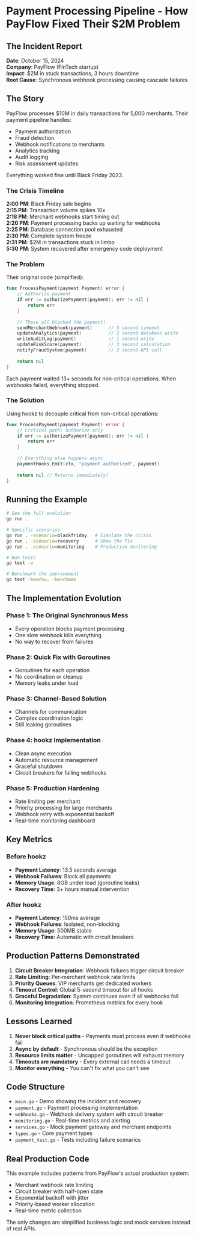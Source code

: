 # Payment Processing Pipeline - How PayFlow Fixed Their $2M Problem

## The Incident Report

**Date**: October 15, 2024  
**Company**: PayFlow (FinTech startup)  
**Impact**: $2M in stuck transactions, 3 hours downtime  
**Root Cause**: Synchronous webhook processing causing cascade failures

## The Story

PayFlow processes $10M in daily transactions for 5,000 merchants. Their payment pipeline handles:
- Payment authorization
- Fraud detection  
- Webhook notifications to merchants
- Analytics tracking
- Audit logging
- Risk assessment updates

Everything worked fine until Black Friday 2023.

### The Crisis Timeline

**2:00 PM**: Black Friday sale begins  
**2:15 PM**: Transaction volume spikes 10x  
**2:18 PM**: Merchant webhooks start timing out  
**2:20 PM**: Payment processing backs up waiting for webhooks  
**2:25 PM**: Database connection pool exhausted  
**2:30 PM**: Complete system freeze  
**2:31 PM**: $2M in transactions stuck in limbo  
**5:30 PM**: System recovered after emergency code deployment  

### The Problem

Their original code (simplified):

```go
func ProcessPayment(payment Payment) error {
    // Authorize payment
    if err := authorizePayment(payment); err != nil {
        return err
    }
    
    // These all blocked the payment!
    sendMerchantWebhook(payment)      // 5 second timeout
    updateAnalytics(payment)          // 2 second database write
    writeAuditLog(payment)            // 1 second write
    updateRiskScore(payment)          // 3 second calculation
    notifyFraudSystem(payment)        // 2 second API call
    
    return nil
}
```

Each payment waited 13+ seconds for non-critical operations. When webhooks failed, everything stopped.

### The Solution

Using hookz to decouple critical from non-critical operations:

```go
func ProcessPayment(payment Payment) error {
    // Critical path: authorize only
    if err := authorizePayment(payment); err != nil {
        return err
    }
    
    // Everything else happens async
    paymentHooks.Emit(ctx, "payment.authorized", payment)
    
    return nil // Returns immediately!
}
```

## Running the Example

```bash
# See the full evolution
go run .

# Specific scenarios
go run . -scenario=blackfriday   # Simulate the crisis
go run . -scenario=recovery      # Show the fix
go run . -scenario=monitoring    # Production monitoring

# Run tests
go test -v

# Benchmark the improvement
go test -bench=. -benchmem
```

## The Implementation Evolution

### Phase 1: The Original Synchronous Mess
- Every operation blocks payment processing
- One slow webhook kills everything
- No way to recover from failures

### Phase 2: Quick Fix with Goroutines
- Goroutines for each operation
- No coordination or cleanup
- Memory leaks under load

### Phase 3: Channel-Based Solution
- Channels for communication
- Complex coordination logic
- Still leaking goroutines

### Phase 4: hookz Implementation
- Clean async execution
- Automatic resource management
- Graceful shutdown
- Circuit breakers for failing webhooks

### Phase 5: Production Hardening
- Rate limiting per merchant
- Priority processing for large merchants
- Webhook retry with exponential backoff
- Real-time monitoring dashboard

## Key Metrics

### Before hookz
- **Payment Latency**: 13.5 seconds average
- **Webhook Failures**: Block all payments
- **Memory Usage**: 8GB under load (goroutine leaks)
- **Recovery Time**: 3+ hours manual intervention

### After hookz  
- **Payment Latency**: 150ms average
- **Webhook Failures**: Isolated, non-blocking
- **Memory Usage**: 500MB stable
- **Recovery Time**: Automatic with circuit breakers

## Production Patterns Demonstrated

1. **Circuit Breaker Integration**: Webhook failures trigger circuit breaker
2. **Rate Limiting**: Per-merchant webhook rate limits
3. **Priority Queues**: VIP merchants get dedicated workers
4. **Timeout Control**: Global 5-second timeout for all hooks
5. **Graceful Degradation**: System continues even if all webhooks fail
6. **Monitoring Integration**: Prometheus metrics for every hook

## Lessons Learned

1. **Never block critical paths** - Payments must process even if webhooks fail
2. **Async by default** - Synchronous should be the exception
3. **Resource limits matter** - Uncapped goroutines will exhaust memory
4. **Timeouts are mandatory** - Every external call needs a timeout
5. **Monitor everything** - You can't fix what you can't see

## Code Structure

- `main.go` - Demo showing the incident and recovery
- `payment.go` - Payment processing implementation
- `webhooks.go` - Webhook delivery system with circuit breaker
- `monitoring.go` - Real-time metrics and alerting
- `services.go` - Mock payment gateway and merchant endpoints
- `types.go` - Core payment types
- `payment_test.go` - Tests including failure scenarios

## Real Production Code

This example includes patterns from PayFlow's actual production system:
- Merchant webhook rate limiting
- Circuit breaker with half-open state
- Exponential backoff with jitter
- Priority-based worker allocation
- Real-time metric collection

The only changes are simplified business logic and mock services instead of real APIs.